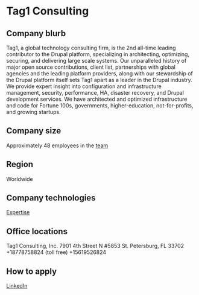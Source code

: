 # Tag1 Consulting

## Company blurb

Tag1, a global technology consulting firm, is the 2nd all-time leading contributor to the Drupal platform, specializing in architecting, optimizing, securing, and delivering large scale systems.
Our unparalleled history of major open source contributions, client list, partnerships with global agencies and the leading platform providers, along with our stewardship of the Drupal platform itself sets Tag1 apart as a leader in the Drupal industry.
We provide expert insight into configuration and infrastructure management, security, performance, HA, disaster recovery, and Drupal development services.
We have architected and optimized infrastructure and code for Fortune 100s, governments, higher-education, not-for-profits, and growing startups.

## Company size

Approximately 48 employees in the [team](https://www.tag1consulting.com/#team)

## Region

Worldwide

## Company technologies

[Expertise](https://www.tag1consulting.com/about-us)

## Office locations

Tag1 Consulting, Inc.
7901 4th Street N #5853
St. Petersburg, FL 33702
+18778758824 (toll free)
+15619526824

## How to apply

[LinkedIn](https://www.linkedin.com/company/tag1consulting)